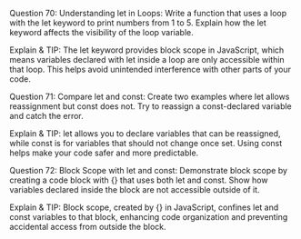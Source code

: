 Question 70: Understanding let in Loops: Write a function that uses a loop with the let keyword to print numbers from 1 to 5. Explain how the let keyword affects the visibility of the loop variable.

Explain & TIP: The let keyword provides block scope in JavaScript, which means variables declared with let inside a loop are only accessible within that loop. This helps avoid unintended interference with other parts of your code.



Question 71: Compare let and const: Create two examples where let allows reassignment but const does not. Try to reassign a const-declared variable and catch the error.

Explain & TIP: let allows you to declare variables that can be reassigned, while const is for variables that should not change once set. Using const helps make your code safer and more predictable.




Question 72: Block Scope with let and const: Demonstrate block scope by creating a code block with {} that uses both let and const. Show how variables declared inside the block are not accessible outside of it.

Explain & TIP: Block scope, created by {} in JavaScript, confines let and const variables to that block, enhancing code organization and preventing accidental access from outside the block.